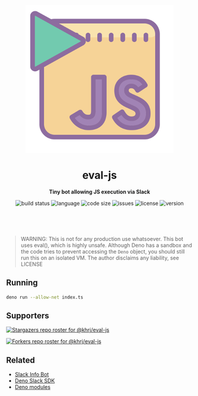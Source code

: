 <div align="center">
    <img src="assets/logo.svg" width="400" height="400" alt="JS logo with run button on top-left">
    <h1>eval-js</h1>
    <p>
        <b>Tiny bot allowing JS execution via Slack</b>
    </p>
    <p>
        <img alt="build status" src="https://img.shields.io/github/workflow/status/khrj/eval-js/Deno?label=checks" >
        <img alt="language" src="https://img.shields.io/github/languages/top/khrj/eval-js" >
        <img alt="code size" src="https://img.shields.io/github/languages/code-size/khrj/eval-js">
        <img alt="issues" src="https://img.shields.io/github/issues/khrj/eval-js" >
        <img alt="license" src="https://img.shields.io/github/license/khrj/eval-js">
        <img alt="version" src="https://img.shields.io/github/v/release/khrj/eval-js">
    </p>
    <br>
    <br>
    <br>
</div>

> WARNING: This is not for any production use whatsoever. This bot uses eval(), which is highly unsafe. Although Deno has a sandbox and the code tries to prevent accessing the `Deno` object, you should still run this on an isolated VM. The author disclaims any liability, see LICENSE

## Running

```bash
deno run --allow-net index.ts
```

## Supporters

[![Stargazers repo roster for @khrj/eval-js](https://reporoster.com/stars/khrj/eval-js)](https://github.com/khrj/eval-js/stargazers)

[![Forkers repo roster for @khrj/eval-js](https://reporoster.com/forks/khrj/eval-js)](https://github.com/khrj/eval-js/network/members)

## Related

- [Slack Info Bot](https://github.com/khrj/slack-info-bot)
- [Deno Slack SDK](https://github.com/slack-deno/deno-slack-sdk)
- [Deno modules](https://github.com/khrj/deno-modules)
